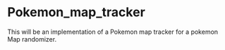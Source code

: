 # Pokemon_map_tracker
This will be an implementation of a Pokemon map tracker for a pokemon Map randomizer.
